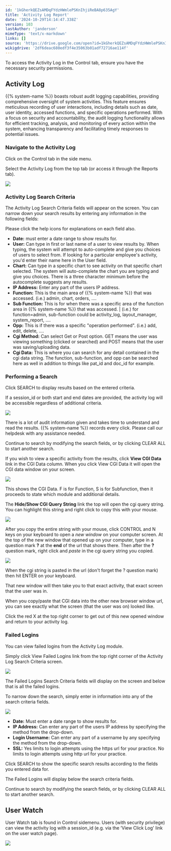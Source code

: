 ```yaml
---
id: '1kGherkQEZsAMDqFYdzHWmlePSKnIhjiReBA8p635AgY'
title: 'Activity Log Report'
date: '2024-10-29T14:14:47.338Z'
version: 103
lastAuthor: 'janderson'
mimeType: 'text/x-markdown'
links: []
source: 'https://drive.google.com/open?id=1kGherkQEZsAMDqFYdzHWmlePSKnIhjiReBA8p635AgY'
wikigdrive: '2df6deac680edf3f4e35063b01adf72716ae114f'
---
```

To access the Activity Log in the Control tab, ensure you have the necessary security permissions.

## Activity Log

{{% system-name %}} boasts robust audit logging capabilities, providing comprehensive oversight of system activities. This feature ensures meticulous recording of user interactions, including details such as date, user identity, accessed functions, and specific operations performed. With a focus on security and accountability, the audit logging functionality allows for efficient tracking, analysis, and monitoring of every action within the system, enhancing transparency and facilitating timely responses to potential issues.

### Navigate to the Activity Log

Click on the Control tab in the side menu.

Select the Activity Log from the top tab (or access it through the Reports tab).

![](../activity-log-report.assets/7474b2e06ee53d375a6caaec2af7da97.png)

### Activity Log Search Criteria

The Activity Log Search Criteria fields will appear on the screen. You can narrow down your search results by entering any information in the following fields:

Please click the help icons for explanations on each field also.

* <strong>Date:</strong> must enter a date range to show results for.
* <strong>User:</strong> Can type in first or last name of a user to view results by. When typing, the system will attempt to auto-complete and give you choices of users to select from. If looking for a particular employee's activity, you'd enter their name here in the User field.
* <strong>Chart:</strong> Can type in a specific chart to see activity on that specific chart selected. The system will auto-complete the chart you are typing and give you choices. There is a three character minimum before the autocomplete suggests any results.
* <strong>IP Address:</strong> Enter any part of the users IP address.
* <strong>Function:</strong> This is the main area of {{% system-name %}} that was accessed. (i.e.) admin, chart, orders, ….
* <strong>Sub Function:</strong> This is for when there was a specific area of the function area in {{% system-name %}} that was accessed. | (i.e.) for function=admin, sub-function could be activity_log, layout_manager, system_report, ….
* <strong>Opp:</strong> This is if there was a specific "operation performed". (i.e.) add, edit, delete, ….
* <strong>Cgi Method:</strong> Can select Get or Post option. GET means the user was viewing something (clicked or searched) and POST means that the user was saving/uploading data.
* <strong>Cgi Data:</strong> This is where you can search for any detail contained in the cgi data string. The function, sub-function, and opp can be searched here as well in addition to things like pat_id and doc_id for example.

### Performing a Search

Click SEARCH to display results based on the entered criteria.

If a session_id or both start and end dates are provided, the activity log will be accessible regardless of additional criteria.

![](../activity-log-report.assets/0414b7210cc22d3abf4033d93d920c11.png)

There is a lot of audit information given and takes time to understand and read the results. {{% system-name %}} records every click. Please call our helpdesk with any assistance needed.

Continue to search by modifying the search fields, or by clicking CLEAR ALL to start another search.

If you wish to view a specific activity from the results, click **View CGI Data** link in the CGI Data column. When you click View CGI Data it will open the CGI data window on your screen.

![](../activity-log-report.assets/41e4d8aeca78fbebd3b30d8631c4b6fb.png)

This shows the CGI Data. F is for Function, S is for Subfunction, then it proceeds to state which module and additional details.

The **Hide/Show CGI Query String** link the top will open the cgi query string. You can highlight this string and right click to copy this with your mouse.

![](../activity-log-report.assets/9425de75c5a85c2186b968c951c97b5e.png)

After you copy the entire string with your mouse, click CONTROL and N keys on your keyboard to open a *new window* on your computer screen. At the top of the new window that opened up on your computer, type in a question mark **?** at the **end** of the url that shows there. Then after the **?** question mark, right click and *paste* in the cgi query string you copied.

![](../activity-log-report.assets/028496aef9da28dec936c9256960c621.png)

When the cgi string is pasted in the url (don't forget the ? question mark) then hit ENTER on your keyboard.

That new window will then take you to that exact activity, that exact screen that the user was in.

When you copy/paste that CGI data into the other new browser window url, you can see exactly what the screen (that the user was on) looked like.

Click the red X at the top right corner to get out of this new opened window and return to your activity log.

### Failed Logins

You can view failed logins from the Activity Log module.

Simply click View Failed Logins link from the top right corner of the Activity Log Search Criteria screen.

![](../activity-log-report.assets/8167bed2baca2dee80e790889f235fa2.png)

The Failed Logins Search Criteria fields will display on the screen and below that is all the failed logins.

To narrow down the search, simply enter in information into any of the search criteria fields.

![](../activity-log-report.assets/d2d34bca7689207b6427a529d37b9346.png)

* <strong>Date:</strong> Must enter a date range to show results for.
* <strong>IP Address:</strong> Can enter any part of the users IP address by specifying the method from the drop-down.
* <strong>Login Username:</strong> Can enter any part of a username by any specifying the method from the drop-down.
* <strong>SSL:</strong> Yes limits to login attempts using the https url for your practice. No limits to login attempts using http url for your practice.

Click SEARCH to show the specific search results according to the fields you entered data for.

The Failed Logins will display below the search criteria fields.

Continue to search by modifying the search fields, or by clicking CLEAR ALL to start another search.

## User Watch

User Watch tab is found in Control sidemenu. Users (with security privilege) can view the activity log with a session_id (e.g. via the ‘View Click Log' link on the user watch page).

![](../activity-log-report.assets/0203665d1d530c372f1e27ed8eb151d2.png)
